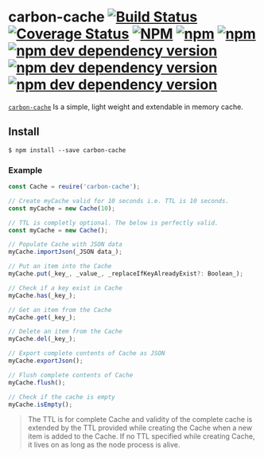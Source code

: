 # carbon-cache   [![Build Status](https://travis-ci.org/AZD009/carbon-cache.svg?branch=master)](https://travis-ci.org/AZD009/carbon-cache) [![Coverage Status](https://coveralls.io/repos/github/AZD009/carbon-cache/badge.svg)](https://coveralls.io/github/AZD009/carbon-cache) [![NPM](https://img.shields.io/npm/l/carbon-cache.svg)](https://npm.im/carbon-cache) [![npm](https://img.shields.io/npm/v/npm.svg)](https://npm.im/carbon-cache) [![npm](https://img.shields.io/npm/v/node.svg?label=node)](https://npm.im/carbon-cache) [![npm dev dependency version](https://img.shields.io/npm/dependency-version/carbon-cache/dev/typescript.svg)](https://npm.im/carbon-cache) [![npm dev dependency version](https://img.shields.io/npm/dependency-version/carbon-cache/dev/jest.svg)](https://npm.im/carbon-cache) [![npm dev dependency version](https://img.shields.io/npm/dependency-version/carbon-cache/dev/coveralls.svg)](https://npm.im/carbon-cache)

[`carbon-cache`](https://github.com/AZD009/carbon-cache) Is a simple, light weight and extendable in memory cache.

## Install

`$ npm install --save carbon-cache`

### Example

```javascript
const Cache = reuire('carbon-cache');

// Create myCache valid for 10 seconds i.e. TTL is 10 seconds.
const myCache = new Cache(10);  

// TTL is completly optional. The below is perfectly valid.
const myCache = new Cache();  

// Populate Cache with JSON data
myCache.importJson(_JSON data_);

// Put an item into the Cache
myCache.put(_key_, _value_, _replaceIfKeyAlreadyExist?: Boolean_);

// Check if a key exist in Cache
myCache.has(_key_);

// Get an item from the Cache
myCache.get(_key_);

// Delete an item from the Cache
myCache.del(_key_);

// Export complete contents of Cache as JSON
myCache.exportJson();

// Flush complete contents of Cache
myCache.flush();

// Check if the cache is empty
myCache.isEmpty();
```

>The TTL is for complete Cache and validity of the complete cache is extended by the TTL provided while creating the Cache when a new item is added to the Cache. If no TTL specified while creating Cache, it lives on as long as the node process is alive.